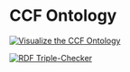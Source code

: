 # CCF Ontology

[![Visualize the CCF Ontology](https://img.shields.io/badge/Visualize%20with-WebVowl-brightgreen.svg)](http://visualdataweb.de/webvowl/#iri=https://hubmapconsortium.github.io/hubmap-ontology/ccf.owl)

[![RDF Triple-Checker](https://img.shields.io/badge/RDF%20Triple-Checker-brightgreen.svg)](http://graphite.ecs.soton.ac.uk/checker/?uri=https://hubmapconsortium.github.io/hubmap-ontology/ccf.owl)
